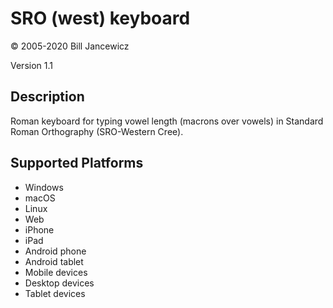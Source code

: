 SRO (west) keyboard
==============

© 2005-2020 Bill Jancewicz

Version 1.1

Description
-----------

Roman keyboard for typing vowel length (macrons over vowels) in Standard Roman Orthography (SRO-Western Cree).

Supported Platforms
-------------------
 * Windows
 * macOS
 * Linux
 * Web
 * iPhone
 * iPad
 * Android phone
 * Android tablet
 * Mobile devices
 * Desktop devices
 * Tablet devices

